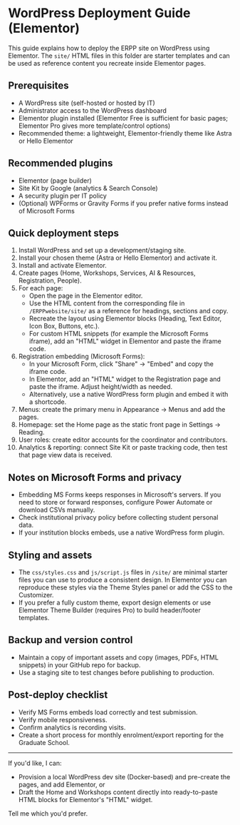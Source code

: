 # WordPress Deployment Guide (Elementor)

This guide explains how to deploy the ERPP site on WordPress using Elementor. The `site/` HTML files in this folder are starter templates and can be used as reference content you recreate inside Elementor pages.

## Prerequisites

- A WordPress site (self-hosted or hosted by IT)
- Administrator access to the WordPress dashboard
- Elementor plugin installed (Elementor Free is sufficient for basic pages; Elementor Pro gives more template/control options)
- Recommended theme: a lightweight, Elementor-friendly theme like Astra or Hello Elementor

## Recommended plugins

- Elementor (page builder)
- Site Kit by Google (analytics & Search Console)
- A security plugin per IT policy
- (Optional) WPForms or Gravity Forms if you prefer native forms instead of Microsoft Forms

## Quick deployment steps

1. Install WordPress and set up a development/staging site.
2. Install your chosen theme (Astra or Hello Elementor) and activate it.
3. Install and activate Elementor.
4. Create pages (Home, Workshops, Services, AI & Resources, Registration, People).
5. For each page:
   - Open the page in the Elementor editor.
   - Use the HTML content from the corresponding file in `/ERPPwebsite/site/` as a reference for headings, sections and copy.
   - Recreate the layout using Elementor blocks (Heading, Text Editor, Icon Box, Buttons, etc.).
   - For custom HTML snippets (for example the Microsoft Forms iframe), add an "HTML" widget in Elementor and paste the iframe code.
6. Registration embedding (Microsoft Forms):
   - In your Microsoft Form, click "Share" → "Embed" and copy the iframe code.
   - In Elementor, add an "HTML" widget to the Registration page and paste the iframe. Adjust height/width as needed.
   - Alternatively, use a native WordPress form plugin and embed it with a shortcode.
7. Menus: create the primary menu in Appearance → Menus and add the pages.
8. Homepage: set the Home page as the static front page in Settings → Reading.
9. User roles: create editor accounts for the coordinator and contributors.
10. Analytics & reporting: connect Site Kit or paste tracking code, then test that page view data is received.

## Notes on Microsoft Forms and privacy

- Embedding MS Forms keeps responses in Microsoft's servers. If you need to store or forward responses, configure Power Automate or download CSVs manually.
- Check institutional privacy policy before collecting student personal data.
- If your institution blocks embeds, use a native WordPress form plugin.

## Styling and assets

- The `css/styles.css` and `js/script.js` files in `/site/` are minimal starter files you can use to produce a consistent design. In Elementor you can reproduce these styles via the Theme Styles panel or add the CSS to the Customizer.
- If you prefer a fully custom theme, export design elements or use Elementor Theme Builder (requires Pro) to build header/footer templates.

## Backup and version control

- Maintain a copy of important assets and copy (images, PDFs, HTML snippets) in your GitHub repo for backup.
- Use a staging site to test changes before publishing to production.

## Post-deploy checklist

- Verify MS Forms embeds load correctly and test submission.
- Verify mobile responsiveness.
- Confirm analytics is recording visits.
- Create a short process for monthly enrolment/export reporting for the Graduate School.

---

If you'd like, I can:

- Provision a local WordPress dev site (Docker-based) and pre-create the pages, and add Elementor, or
- Draft the Home and Workshops content directly into ready-to-paste HTML blocks for Elementor's "HTML" widget.

Tell me which you'd prefer.
